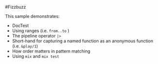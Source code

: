 #Fizzbuzz

This sample demonstrates:
* DocTest
* Using ranges (i.e. ```from..to``` )
* The pipeline operator ```|>```
* Short-hand for capturing a named function as an anonymous function (i.e. ```&play/1```)
* How order matters in pattern matching
* Using ```mix``` and ```mix test```
